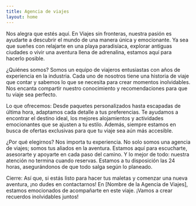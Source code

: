 ```yaml
---
title: Agencia de viajes 
layout: home
---
```

Nos alegra que estés aquí. En Viajes sin fronteras, nuestra pasión es ayudarte a descubrir el mundo de una manera única y emocionante. Ya sea que sueñes con relajarte en una playa paradisíaca, explorar antiguas ciudades o vivir una aventura llena de adrenalina, estamos aquí para hacerlo posible.

¿Quiénes somos?
Somos un equipo de viajeros entusiastas con años de experiencia en la industria. Cada uno de nosotros tiene una historia de viaje que contar y sabemos lo que se necesita para crear momentos inolvidables. Nos encanta compartir nuestro conocimiento y recomendaciones para que tu viaje sea perfecto.

Lo que ofrecemos:
Desde paquetes personalizados hasta escapadas de última hora, adaptamos cada detalle a tus preferencias. Te ayudamos a encontrar el destino ideal, los mejores alojamientos y actividades emocionantes que se ajusten a tu estilo. Además, siempre estamos en busca de ofertas exclusivas para que tu viaje sea aún más accesible.

¿Por qué elegirnos?
Nos importa tu experiencia. No solo somos una agencia de viajes; somos tus aliados en la aventura. Estamos aquí para escucharte, asesorarte y apoyarte en cada paso del camino. Y lo mejor de todo: nuestra atención no termina cuando reservas. Estamos a tu disposición las 24 horas, asegurándonos de que todo salga según lo planeado.

Cierre:
Así que, si estás listo para hacer tus maletas y comenzar una nueva aventura, ¡no dudes en contactarnos! En [Nombre de la Agencia de Viajes], estamos emocionados de acompañarte en este viaje. ¡Vamos a crear recuerdos inolvidables juntos!

